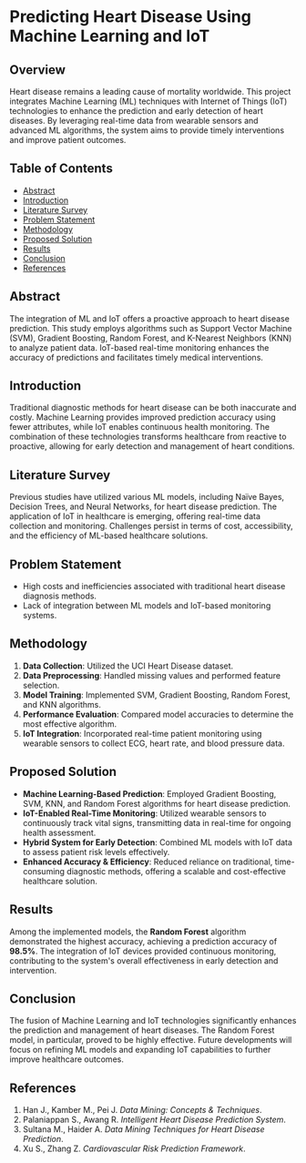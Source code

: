 # Predicting Heart Disease Using Machine Learning and IoT

## Overview

Heart disease remains a leading cause of mortality worldwide. This project integrates Machine Learning (ML) techniques with Internet of Things (IoT) technologies to enhance the prediction and early detection of heart diseases. By leveraging real-time data from wearable sensors and advanced ML algorithms, the system aims to provide timely interventions and improve patient outcomes.

## Table of Contents

- [Abstract](#abstract)
- [Introduction](#introduction)
- [Literature Survey](#literature-survey)
- [Problem Statement](#problem-statement)
- [Methodology](#methodology)
- [Proposed Solution](#proposed-solution)
- [Results](#results)
- [Conclusion](#conclusion)
- [References](#references)

## Abstract

The integration of ML and IoT offers a proactive approach to heart disease prediction. This study employs algorithms such as Support Vector Machine (SVM), Gradient Boosting, Random Forest, and K-Nearest Neighbors (KNN) to analyze patient data. IoT-based real-time monitoring enhances the accuracy of predictions and facilitates timely medical interventions.

## Introduction

Traditional diagnostic methods for heart disease can be both inaccurate and costly. Machine Learning provides improved prediction accuracy using fewer attributes, while IoT enables continuous health monitoring. The combination of these technologies transforms healthcare from reactive to proactive, allowing for early detection and management of heart conditions.

## Literature Survey

Previous studies have utilized various ML models, including Naïve Bayes, Decision Trees, and Neural Networks, for heart disease prediction. The application of IoT in healthcare is emerging, offering real-time data collection and monitoring. Challenges persist in terms of cost, accessibility, and the efficiency of ML-based healthcare solutions.

## Problem Statement

- High costs and inefficiencies associated with traditional heart disease diagnosis methods.
- Lack of integration between ML models and IoT-based monitoring systems.

## Methodology

1. **Data Collection**: Utilized the UCI Heart Disease dataset.
2. **Data Preprocessing**: Handled missing values and performed feature selection.
3. **Model Training**: Implemented SVM, Gradient Boosting, Random Forest, and KNN algorithms.
4. **Performance Evaluation**: Compared model accuracies to determine the most effective algorithm.
5. **IoT Integration**: Incorporated real-time patient monitoring using wearable sensors to collect ECG, heart rate, and blood pressure data.

## Proposed Solution

- **Machine Learning-Based Prediction**: Employed Gradient Boosting, SVM, KNN, and Random Forest algorithms for heart disease prediction.
- **IoT-Enabled Real-Time Monitoring**: Utilized wearable sensors to continuously track vital signs, transmitting data in real-time for ongoing health assessment.
- **Hybrid System for Early Detection**: Combined ML models with IoT data to assess patient risk levels effectively.
- **Enhanced Accuracy & Efficiency**: Reduced reliance on traditional, time-consuming diagnostic methods, offering a scalable and cost-effective healthcare solution.

## Results

Among the implemented models, the **Random Forest** algorithm demonstrated the highest accuracy, achieving a prediction accuracy of **98.5%**. The integration of IoT devices provided continuous monitoring, contributing to the system's overall effectiveness in early detection and intervention.

## Conclusion

The fusion of Machine Learning and IoT technologies significantly enhances the prediction and management of heart diseases. The Random Forest model, in particular, proved to be highly effective. Future developments will focus on refining ML models and expanding IoT capabilities to further improve healthcare outcomes.

## References

1. Han J., Kamber M., Pei J. _Data Mining: Concepts & Techniques_.
2. Palaniappan S., Awang R. _Intelligent Heart Disease Prediction System_.
3. Sultana M., Haider A. _Data Mining Techniques for Heart Disease Prediction_.
4. Xu S., Zhang Z. _Cardiovascular Risk Prediction Framework_.
